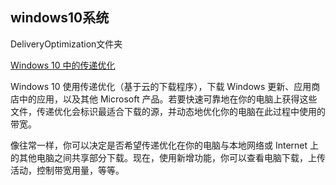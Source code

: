 ## windows10系统
DeliveryOptimization文件夹

[Windows 10 中的传递优化](https://support.microsoft.com/zh-cn/help/4040215/window-10-delivery-optimization)

Windows 10 使用传递优化（基于云的下载程序），下载 Windows 更新、应用商店中的应用，以及其他 Microsoft 产品。若要快速可靠地在你的电脑上获得这些文件，传递优化会标识最适合下载的源，并动态地优化你的电脑在此过程中使用的带宽。

像往常一样，你可以决定是否希望传递优化在你的电脑与本地网络或 Internet 上的其他电脑之间共享部分下载。现在，使用新增功能，你可以查看电脑下载，上传活动，控制带宽用量，等等。
